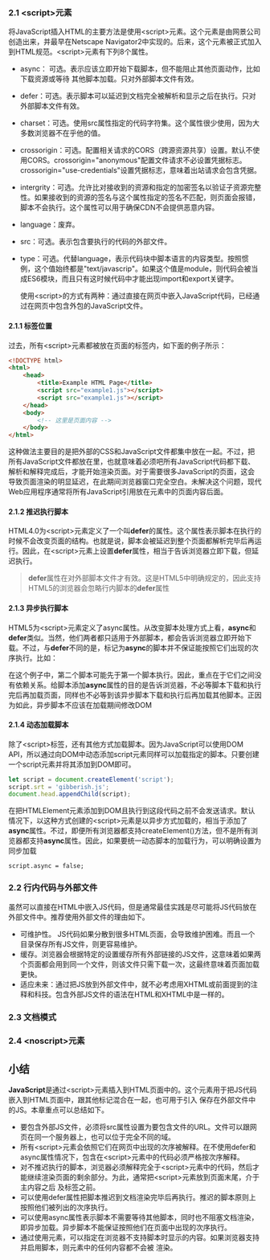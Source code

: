 ### 2.1 \<script\>元素

将JavaScript插入HTML的主要方法是使用\<script\>元素。这个元素是由网景公司创造出来，并最早在Netscape Navigator2中实现的。后来，这个元素被正式加入到HTML规范。\<script\>元素有下列8个属性。

- async： 可选。表示应该立即开始下载脚本，但不能阻止其他页面动作，比如下载资源或等待 其他脚本加载。只对外部脚本文件有效。

- defer：可选。表示脚本可以延迟到文档完全被解析和显示之后在执行。只对外部脚本文件有效。

- charset：可选。使用src属性指定的代码字符集。这个属性很少使用，因为大多数浏览器不在乎他的值。

- crossorigin：可选。配置相关请求的CORS（跨源资源共享）设置。默认不使用CORS。crossorigin="anonymous"配置文件请求不必设置凭据标志。crossorigin="use-credentials"设置凭据标志，意味着出站请求会包含凭据。

- intergrity：可选。允许比对接收到的资源和指定的加密签名以验证子资源完整性。如果接收到的资源的签名与这个属性指定的签名不匹配，则页面会报错，脚本不会执行。这个属性可以用于确保CDN不会提供恶意内容。

- language：废弃。

- src：可选。表示包含要执行的代码的外部文件。

- type：可选。代替language，表示代码块中脚本语言的内容类型。按照惯例，这个值始终都是"text/javascrip"。如果这个值是module，则代码会被当成ES6模块，而且只有这时候代码中才能出现import和export关键字。

  使用\<script\>的方式有两种：通过直接在网页中嵌入JavaScript代码，已经通过在网页中包含外包的JavaScript文件。



#### 2.1.1 标签位置

过去，所有\<script\>元素都被放在页面的<head>标签内，如下面的例子所示：

```html
<!DOCTYPE html> 
<html> 
    <head>
        <title>Example HTML Page</title>
        <script src="example1.js"></script>
        <script src="example1.js"></script>
    </head>
    <body>
        <!-- 这里是页面内容 -->
    </body>
</html>
```

这种做法主要目的是把外部的CSS和JavaScript文件都集中放在一起。不过，把所有JavaScript文件都放在<head>里，也就意味着必须吧所有JavaScript代码都下载、解析和解释完成后，才能开始渲染页面。对于需要很多JavaScript的页面，这会导致页面渲染的明显延迟，在此期间浏览器窗口完全空白。未解决这个问题，现代Web应用程序通常将所有JavaScript引用放在<body>元素中的页面内容后面。

#### 2.1.2 推迟执行脚本

HTML4.0为\<script\>元素定义了一个叫**defer**的属性。这个属性表示脚本在执行的时候不会改变页面的结构。也就是说，脚本会被延迟到整个页面都解析完毕后再运行。因此，在\<script\>元素上设置**defer**属性，相当于告诉浏览器立即下载，但延迟执行。

> **defer**属性在对外部脚本文件才有效。这是HTML5中明确规定的，因此支持HTML5的浏览器会忽略行内脚本的**defer**属性

#### 2.1.3 异步执行脚本

HTML5为\<script\>元素定义了async属性。从改变脚本处理方式上看，**async**和**defer**类似。当然，他们两者都只适用于外部脚本，都会告诉浏览器立即开始下载。不过，与**defer**不同的是，标记为**async**的脚本并不保证能按照它们出现的次序执行。比如：

<!DOCTYPE html> 
<html> 
    <head>
        <title>Example HTML Page</title>
        <script async src="example1.js"></script>
        <script async src="example1.js"></script>
    </head>
    <body>
        <!-- 这里是页面内容 -->
    </body>
</html>

在这个例子中，第二个脚本可能先于第一个脚本执行。因此，重点在于它们之间没有依赖关系。给脚本添加**async**属性的目的是告诉浏览器，不必等脚本下载和执行完后再加载页面，同样也不必等到该异步脚本下载和执行后再加载其他脚本。正因为如此，异步脚本不应该在加载期间修改DOM

#### 2.1.4 动态加载脚本

除了\<script\>标签，还有其他方式加载脚本。因为JavaScript可以使用DOM API，所以通过向DOM中动态添加script元素同样可以加载指定的脚本。只要创建一个script元素并将其添加到DOM即可。

```js
let script = document.createElement('script');
script.srt = 'gibberish.js';
document.head.appendChild(script);
```

在把HTMLElement元素添加到DOM且执行到这段代码之前不会发送请求。默认情况下，以这种方式创建的\<script\>元素是以异步方式加载的，相当于添加了**async**属性。不过，即便所有浏览器都支持createElement()方法，但不是所有浏览器都支持**async**属性。因此，如果要统一动态脚本的加载行为，可以明确设置为同步加载

```JS
script.async = false;
```



### 2.2 行内代码与外部文件

虽然可以直接在HTML中嵌入JS代码，但是通常最佳实践是尽可能将JS代码放在外部文件中。推荐使用外部文件的理由如下。

- 可维护性。 JS代码如果分散到很多HTML页面，会导致维护困难。而且一个目录保存所有JS文件，则更容易维护。
- 缓存。浏览器会根据特定的设置缓存所有外部链接的JS文件，这意味着如果两个页面都会用到同一个文件，则该文件只需下载一次，这最终意味着页面加载更快。
- 适应未来：通过把JS放到外部文件中，就不必考虑用XHTML或前面提到的注释和科技。包含外部JS文件的语法在HTML和XHTML中是一样的。



### 2.3 文档模式

### 2.4 \<noscript\>元素

## 小结

**JavaScript**是通过\<script\>元素插入到HTML页面中的。这个元素用于把JS代码嵌入到HTML页面中，跟其他标记混合在一起，也可用于引入 保存在外部文件中的JS。本章重点可以总结如下。

- 要包含外部JS文件，必须将src属性设置为要包含文件的URL。文件可以跟网页在同一个服务器上，也可以位于完全不同的域。
- 所有\<script\>元素会依照它们在网页中出现的次序被解释。在不使用defer和async属性情况下，包含在\<script\>元素中的代码必须严格按次序解释。
- 对不推迟执行的脚本，浏览器必须解释完全于\<script\>元素中的代码，然后才能继续渲染页面的剩余部分。为此，通常把\<script\>元素放到页面末尾，介于主内容之后 及</body>标签之前。
- 可以使用defer属性把脚本推迟到文档渲染完毕后再执行。推迟的脚本原则上按照他们被列出的次序执行。
- 可以使用async属性表示脚本不需要等待其他脚本，同时也不阻塞文档渲染，即异步加载。异步脚本不能保证按照他们在页面中出现的次序执行。
- 通过使用<noscript>元素，可以指定在浏览器不支持脚本时显示的内容。如果浏览器支持并启用脚本，则<noscript>元素中的任何内容都不会被 渲染。

